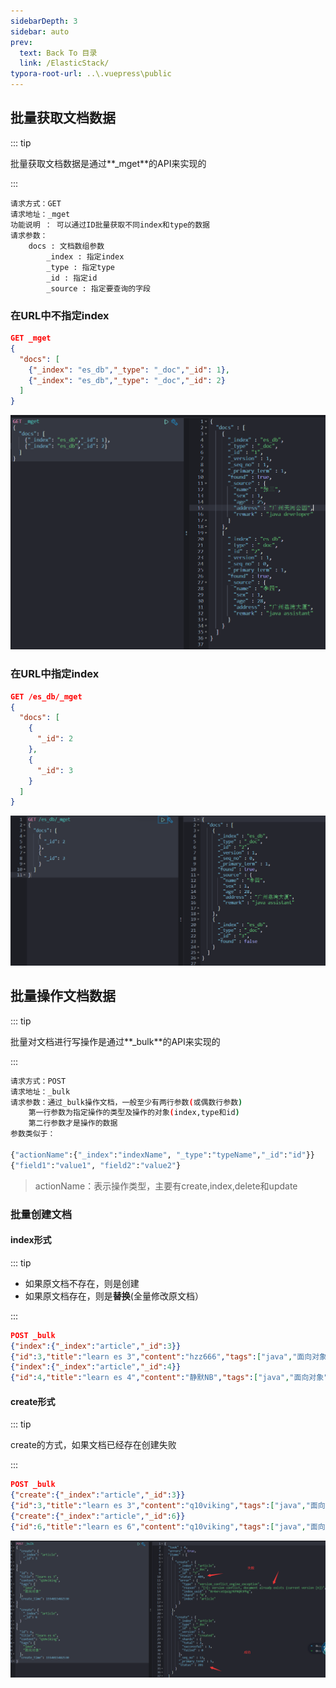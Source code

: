 ```yaml
---
sidebarDepth: 3
sidebar: auto
prev:
  text: Back To 目录
  link: /ElasticStack/
typora-root-url: ..\.vuepress\public
---
```




## 批量获取文档数据

::: tip

批量获取文档数据是通过**_mget**的API来实现的

:::

```
请求方式：GET
请求地址：_mget
功能说明 ： 可以通过ID批量获取不同index和type的数据
请求参数：
	docs : 文档数组参数
		_index : 指定index
		_type : 指定type
		_id : 指定id
		_source : 指定要查询的字段
```



### 在URL中不指定index

```json
GET _mget
{
  "docs": [
    {"_index": "es_db","_type": "_doc","_id": 1},
    {"_index": "es_db","_type": "_doc","_id": 2}
  ]
}
```

![image-20220812220614521](/images/elasticsearch/image-20220812220614521.png)

### 在URL中指定index

```json
GET /es_db/_mget
{
  "docs": [
    {
      "_id": 2
    },
    {
      "_id": 3
    }
  ]
}
```

![image-20220812220837265](/images/elasticsearch/image-20220812220837265.png)



## 批量操作文档数据

::: tip

批量对文档进行写操作是通过**_bulk**的API来实现的

:::

```sh
请求方式：POST
请求地址：_bulk
请求参数：通过_bulk操作文档，一般至少有两行参数(或偶数行参数)
	第一行参数为指定操作的类型及操作的对象(index,type和id)
	第二行参数才是操作的数据
参数类似于：

{"actionName":{"_index":"indexName", "_type":"typeName","_id":"id"}}
{"field1":"value1", "field2":"value2"}
```

> actionName：表示操作类型，主要有create,index,delete和update



### 批量创建文档

#### index形式

::: tip

- 如果原文档不存在，则是创建
- 如果原文档存在，则是**替换**(全量修改原文档）

:::

```json
POST _bulk
{"index":{"_index":"article","_id":3}}
{"id":3,"title":"learn es 3","content":"hzz666","tags":["java","面向对象"],"create_time":1554015482530}
{"index":{"_index":"article","_id":4}}
{"id":4,"title":"learn es 4","content":"静默NB","tags":["java","面向对象"],"create_time":1554015482530}
```

#### create形式

::: tip

create的方式，如果文档已经存在创建失败

:::

```json
POST _bulk
{"create":{"_index":"article","_id":3}}
{"id":3,"title":"learn es 3","content":"q10viking","tags":["java","面向对象"],"create_time":1554015482530}
{"create":{"_index":"article","_id":6}}
{"id":6,"title":"learn es 6","content":"q10viking","tags":["java","面向对象"],"create_time":1554015482530}
```

![image-20220812222323501](/images/elasticsearch/image-20220812222323501.png)